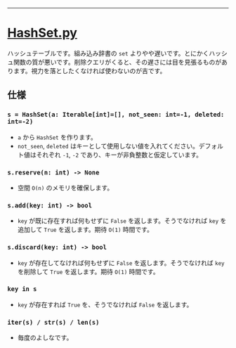 ____

# [HashSet.py](https://github.com/titanium-22/Library_py/blob/main/DataStructures/Set/HashSet.py)

ハッシュテーブルです。組み込み辞書の `set` よりやや遅いです。とにかくハッシュ関数の質が悪いです。削除クエリがくると、その遅さには目を見張るものがあります。視力を落としたくなければ使わないのが吉です。

## 仕様

### `s = HashSet(a: Iterable[int]=[], not_seen: int=-1, deleted: int=-2)`
- `a` から `HashSet` を作ります。
- `not_seen`, `deleted` はキーとして使用しない値を入れてください。デフォルト値はそれぞれ `-1`, `-2` であり、キーが非負整数と仮定しています。

### `s.reserve(n: int) -> None`
- 空間 `O(n)` のメモリを確保します。

### `s.add(key: int) -> bool`
- `key` が既に存在すれば何もせずに `False` を返します。そうでなければ `key` を追加して `True` を返します。期待 `O(1)` 時間です。

### `s.discard(key: int) -> bool`
- `key` が存在してなければ何もせずに `False` を返します。そうでなければ `key` を削除して `True` を返します。期待 `O(1)` 時間です。

### `key in s`
- `key` が存在すれば `True` を、そうでなければ `False` を返します。

### `iter(s) / str(s) / len(s)`
- 毎度のよしなです。
